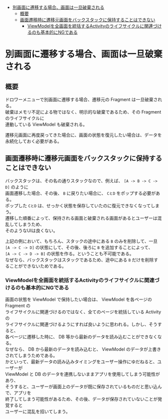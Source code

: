 <!-- TOC START min:1 max:3 link:true asterisk:false update:true -->
- [別画面に遷移する場合、画面は一旦破棄される](#別画面に遷移する場合画面は一旦破棄される)
  - [概要](#概要)
  - [画面遷移時に遷移元画面をバックスタックに保持することはできない](#画面遷移時に遷移元画面をバックスタックに保持することはできない)
    - [ViewModelを全画面を統括するActivityのライフサイクルに関連づけるのも基本的にNGである](#viewmodelを全画面を統括するactivityのライフサイクルに関連づけるのも基本的にngである)
<!-- TOC END -->


# 別画面に遷移する場合、画面は一旦破棄される

## 概要

ドロワーメニューで別画面に遷移する場合、遷移元の Fragment は一旦破棄される。  
破棄はメモリ不足による物ではなく、明示的な破棄であるため、その Fragment のライフサイクルに  
連動している ViewModel も破棄される。

遷移元画面に再度戻ってきた場合に、画面の状態を復元したい場合は、データを永続化しておく必要がある。


## 画面遷移時に遷移元画面をバックスタックに保持することはできない

バックスタックは、その名の通りスタックなので、例えば、 `[A -> B -> C -> D]` のように  
画面遷移した場合、その後、 `B` に戻りたい場合に、 `CとD` をポップする必要がある。  
ポップした `CとD` は、せっかく状態を保存していたのに復元できなくなってしまう。  
遷移した順番によって、保持される画面と破棄される画面があるとユーザーは混乱してしまうため、  
そのようなUIは良くない。

上記の例において、もちろん、スタックの途中にある `B` のみを削除して、一旦  
`[A -> C -> D]` の状態にして、その後、後ろに `B` を追加することによって、  
`[A -> C -> D -> B]` の状態を作る。ということも不可能である。  
なぜなら、バックスタックはスタックであるため、途中にある `B` だけを削除することができないためである。


### ViewModelを全画面を統括するActivityのライフサイクルに関連づけるのも基本的にNGである

画面の状態を ViewModel で保持したい場合は、 ViewModel を各ページの Fragment の  
ライフサイクルに関連づけるのではなく、全てのページを統括している Activity の  
ライフサイクルに関連づけるようにすれば良いように思われる。しかし、そうすると、  
各ページに遷移した時に、 DB 等から最新のデータを読み込むことができなくなる。  
なぜなら、 DB から最新のデータを読み込むと、 ViewModel のデータが上書きされてしまうためである。  
かといって、最新データの読み込みタイミングをユーザー操作にゆだねると、ユーザーが  
ViewModel と DB のデータを連携しないままアプリを使用してしまう可能性があり、  
そうすると、ユーザーが画面上のデータが既に保存されているものだと思い込んで、アプリを  
終了してしまう可能性があるため、その後、データが保存されていないことが発覚すると  
ユーザーに混乱を招いてしまう。
